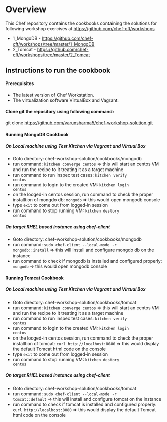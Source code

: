 # Overview

This Chef repository contains the cookbooks containing the solutions for following workshop exercises at https://github.com/chef-cft/workshops

- 1_MongoDB - https://github.com/chef-cft/workshops/tree/master/1_MongoDB
- 2_Tomcat - https://github.com/chef-cft/workshops/tree/master/2_Tomcat

## Instructions to run the cookbook

#### Prerequisites
- The latest version of Chef Workstation.
- The virtualization software VirtualBox and Vagrant.

#### Clone git the repository using following command:
git clone  https://github.com/varunsharma5/chef-workshop-solution.git

#### Running MongoDB Cookbook
##### On Local machine using Test Kitchen via Vagrant and Virtual Box
- Goto directory: chef-workshop-solution/cookbooks/mongodb
- run command: <code>kitchen converge centos</code> => this will start an centos VM and run the recipe to it treating it as a target machine
- run command to run inspec test cases: <code>kitchen verify centos</code>
- run command to login to the created VM: <code>kitchen login centos</code>
- on the looged-in centos session, run command to check the proper installtion of mongdo db: <code>mongodb</code> => this would open mongodb console
- type <code>exit</code> to come out from logged-in session
- run command to stop running VM: <code>kitchen destory centos</code>

##### On target RHEL based instance using chef-client
- Goto directory: chef-workshop-solution/cookbooks/mongodb
- run command: <code>sudo chef-client --local-mode -r mongodb::install</code> => this will install and configure mongdo db on the instance
- run command to check if mongodb is installed and configured properly: <code>mongodb</code> => this would open mongodb console

#### Running Tomcat Cookbook
##### On Local machine using Test Kitchen via Vagrant and Virtual Box
- Goto directory: chef-workshop-solution/cookbooks/tomcat
- run command: <code>kitchen converge centos</code> => this will start an centos VM and run the recipe to it treating it as a target machine
- run command to run inspec test cases: <code>kitchen verify centos</code>
- run command to login to the created VM: <code>kitchen login centos</code>
- on the looged-in centos session, run command to check the proper installtion of tomcat: <code>curl http://localhost:8080</code> => this would display the default Tomcat html code on the console
- type <code>exit</code> to come out from logged-in session
- run command to stop running VM: <code>kitchen destory centos</code>

##### On target RHEL based instance using chef-client
- Goto directory: chef-workshop-solution/cookbooks/tomcat
- run command: <code>sudo chef-client --local-mode -r tomcat::default</code> => this will install and configure tomcat on the instance
- run command to check if tomcat is installed and configured properly: <code>curl http://localhost:8080</code> => this would display the default Tomcat html code on the console
